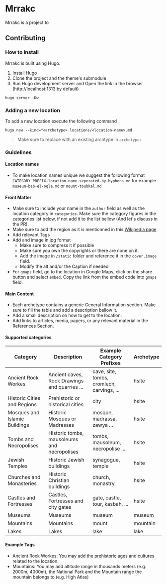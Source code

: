 # Mrrakc
Mrrakc is a project to

## Contributing

### How to install
Mrrakc is built using Hugo.
1. Install Hugo
2. Clone the project and the theme's submodule
3. Run Hugo development server and Open the link in the browser (http://localhost:1313 by default)
```
hugo server -Dw
```

### Adding a new location
To add a new location execute the following command
```
hugo new --kind="<archetype> locations/<location-name>.md
```

> Make sure to replace <archetype> with an existing archtype in `archetypes`

### Guidelines
#### Location names
- To make location names unique we suggest the following format `CATEGORY_PREFIX-location-name-seperated-by-hyphens.md` for example `museum-bab-el-oqla.md` or `mount-toubkal.md`

#### Front Matter
- Make sure to include your name in the `author` field as well as the location category in `categories`. Make sure the category figures in the categories list below, if not add it to the list bellow (And let's discuss in the PR).
- Make sure to add the region as it is mentionned in this [Wikipedia page](https://en.wikipedia.org/wiki/Regions_of_Morocco)
- Add relevant Tags
- Add and image in jpg format
    - Make sure to compress it if possible
    - Make sure you own the copyrights or there are none on it.
    - Add the image in `/static` folder and reference it in the `cover.image` field.
    - Modify the alt and/or the Caption if needed
- For `gmaps` field, go to the location in Google Maps, click on the share button and select `embed`. Copy the link from the embed code into `gmaps` field.

#### Main Content
- Each archetype contains a generic General Information section. Make sure to fill the table and add a description bellow it.
- Add a small description on how to get to the location.
- Add links to articles, media, papers, or any relevant material in the References Section.

#### Supported categories

| Category                      | Description                                   | Example Category Prefixes                  | Archetype |
| ---                           | ---                                           | ---                                        | ---       |
| Ancient Rock Workes           | Ancient caves, Rock Drawings and quarries ... | cave, site, tombs, cromlech, carvings, ... | hsite     |
| Historic Cities and Regions   | Prehistoric or historical cities              | city                                       | hsite     |
| Mosques and Islamic Buildings | Historic Mosques or Madrassas                 | mosque, madrassa, zawya ...                | hsite     |
| Tombs and Necropolises        | Historic tombs, mausoleums and necropolises   | tombs, mausoleum, necropolise ...          | hsite     |
| Jewish Temples                | Historic Jewish buildings                     | synagogue, temple                          | hsite     |
| Churches and Monasteries      | Historic Christian buildings                  | church, monastry                           | hsite     |
| Castles and Fortresses        | Castles, Fortresses and city gates            | gate, castle, tour, kasbah, ...            | hsite     |
| Museums                       | Museums                                       | museum                                     | museum    |
| Mountains                     | Mountains                                     | mount                                      | mountain  |
| Lakes                         | Lakes                                         | lake                                       | lake      |

#### Example Tags
- Ancient Rock Workes: You may add the prehistoric ages and cultures related to the location.
- Mountains: You may add altitude range in thousands meters (e.g. 2000m, 4000m), the National Park and the Mountain range the mountain belongs to (e.g. High Atlas)

